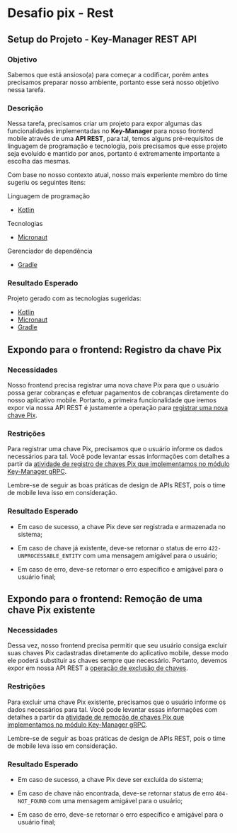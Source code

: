 # Desafio pix - Rest

## Setup do Projeto - Key-Manager REST API

### Objetivo

Sabemos que está ansioso(a) para começar a codificar, porém antes precisamos preparar nosso ambiente, portanto esse
será nosso objetivo nessa tarefa.

### Descrição

Nessa tarefa, precisamos criar um projeto para expor algumas das funcionalidades implementadas no **Key-Manager** para nosso frontend mobile através de uma **API REST**, para tal, temos alguns pré-requisitos de linguagem de programação e tecnologia, pois precisamos que esse projeto seja evoluído e mantido por anos, portanto é extremamente importante a escolha das mesmas.

Com base no nosso contexto atual, nosso mais experiente membro do time sugeriu os seguintes itens:

Linguagem de programação

- [Kotlin](https://kotlinlang.org/)

Tecnologias

- [Micronaut](http://micronaut.io/)

Gerenciador de dependência

- [Gradle](https://gradle.org/)

### Resultado Esperado

Projeto gerado com as tecnologias sugeridas:

- [Kotlin](https://kotlinlang.org/)
- [Micronaut](http://micronaut.io/)
- [Gradle](https://gradle.org/)

## Expondo para o frontend: Registro da chave Pix

### Necessidades

Nosso frontend precisa registrar uma nova chave Pix para que o usuário possa gerar cobranças e efetuar pagamentos de cobranças diretamente do nosso aplicativo mobile. Portanto, a primeira funcionalidade que iremos expor via nossa API REST é justamente a operação para [registrar uma nova chave Pix](005-registrando-uma-nova-chave-pix.md).

### Restrições

Para registrar uma chave Pix, precisamos que o usuário informe os dados necessários para tal. Você pode levantar essas informações com detalhes a partir da [atividade de registro de chaves Pix que implementamos no módulo Key-Manager gRPC](005-registrando-uma-nova-chave-pix.md).

Lembre-se de seguir as boas práticas de design de APIs REST, pois o time de mobile leva isso em consideração.

### Resultado Esperado

- Em caso de sucesso, a chave Pix deve ser registrada e armazenada no sistema;

- Em caso de chave já existente, deve-se retornar o status de erro `422-UNPROCESSABLE_ENTITY` com uma mensagem amigável para o usuário;

- Em caso de erro, deve-se retornar o erro específico e amigável para o usuário final;

## Expondo para o frontend: Remoção de uma chave Pix existente

### Necessidades

Dessa vez, nosso frontend precisa permitir que seu usuário consiga excluir suas chaves Pix cadastradas diretamente do aplicativo mobile, desse modo ele poderá substituir as chaves sempre que necessário. Portanto, devemos expor em nossa API REST a [operação de exclusão de chaves](010-removendo-uma-chave-pix-existente.md).

### Restrições

Para excluir uma chave Pix existente, precisamos que o usuário informe os dados necessários para tal. Você pode levantar essas informações com detalhes a partir da [atividade de remoção de chaves Pix que implementamos no módulo Key-Manager gRPC](010-removendo-uma-chave-pix-existente.md).

Lembre-se de seguir as boas práticas de design de APIs REST, pois o time de mobile leva isso em consideração.

### Resultado Esperado

- Em caso de sucesso, a chave Pix deve ser excluída do sistema;

- Em caso de chave não encontrada, deve-se retornar status de erro `404-NOT_FOUND` com uma mensagem amigável para o usuário;

- Em caso de erro, deve-se retornar o erro específico e amigável para o usuário final;